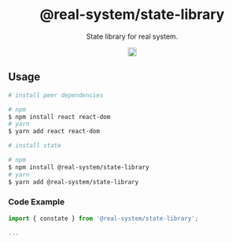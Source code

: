 <h1 align="center">@real-system/state-library</h1>
<p align="center">State library for real system.</p>
<p align="center">
<a href="https://www.npmjs.com/package/@real-system/state-library"><img src="https://badgen.net/npm/v/@real-system/state-library?label=&icon=npm&color=blue" alt="npm version" height="18"/></a>
</p>

## Usage

```bash
# install peer dependencies

# npm
$ npm install react react-dom 
# yarn
$ yarn add react react-dom 

# install state

# npm
$ npm install @real-system/state-library
# yarn
$ yarn add @real-system/state-library
```

### Code Example

```javascript
import { constate } from '@real-system/state-library';

...

```
